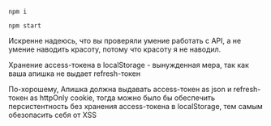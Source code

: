 `
  npm i
`

`
  npm start
`

Искренне надеюсь, что вы проверяли умение работать с API, а не умение наводить красоту, потому что красоту я не наводил.

Хранение access-токена в localStorage - вынужденная мера, так как ваша апишка не выдает refresh-токен

По-хорошему, Апишка должна выдавать access-токен as json и refresh-токен as httpOnly cookie, тогда можно было бы обеспечить персистентность без хранения access-токена в localStorage, тем самым обезопасить себя от XSS

